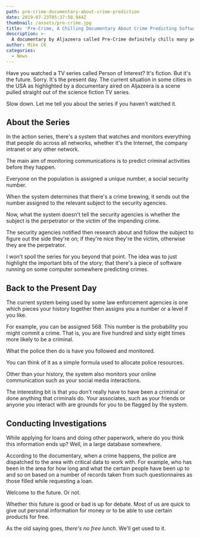 ```yaml
---
path: pre-crime-documentary-about-crime-prediction
date: 2019-07-23T05:37:58.944Z
thumbnail: /assets/pre-crime.jpg
title: 'Pre-Crime, A Chilling Documentary About Crime Predicting Software'
description: >-
  A documentary by Aljazeera called Pre-Crime definitely chills many people considering how much privacy you have given away. Here is the summary.
author: Mike CK
categories:
  - News
---
```


Have you watched a TV series called Person of Interest? It's fiction. But it's the future. Sorry. It's the present day. The current situation in some cities in the USA as highlighted by a documentary aired on Aljazeera is a scene pulled straight out of the science fiction TV series.

Slow down. Let me tell you about the series if you haven't watched it.

## About the Series

In the action series, there's a system that watches and monitors everything that people do across all networks, whether it's the Internet, the company intranet or any other network.

The main aim of monitoring communications is to predict criminal activities before they happen.

Everyone on the population is assigned a unique number, a social security number.

When the system determines that there's a crime brewing, it sends out the number assigned to the relevant subject to the security agencies.

Now, what the system doesn't tell the security agencies is whether the subject is the perpetrator or the victim of the impending crime.

The security agencies notified then research about and follow the subject to figure out the side they're on; if they're nice they're the victim, otherwise they are the perpetrator.

I won't spoil the series for you beyond that point. The idea was to just highlight the important bits of the story; that there's a piece of software running on some computer somewhere predicting crimes.

## Back to the Present Day

The current system being used by some law enforcement agencies is one which pieces your history together then assigns you a number or a level if you like.

For example, you can be assigned 568. This number is the probability you might commit a crime. That is, you are five hundred and sixty eight times more likely to be a criminal. 

What the police then do is have you followed and monitored.

You can think of it as a simple formula used to allocate police resources.

Other than your history, the system also monitors your online communication such as your social media interactions. 

The interesting bit is that you don't really have to have been a criminal or done anything that criminals do. Your associates, such as your friends or anyone you interact with are grounds for you to be flagged by the system. 

## Conducting Investigations

While applying for loans and doing other paperwork, where do you think this information ends up? Well, in a large database somewhere.

According to the documentary, when a crime happens, the police are dispatched to the area with critical data to work with. For example, who has been in the area for how long and what the certain people have been up to and so on based on a number of records taken from such questionnaires as those filled while requesting a loan.

Welcome to the future. Or not.

Whether this future is good or bad is up for debate. Most of us are quick to give out personal information for money or to be able to use certain products for free.

As the old saying goes, *there's no free lunch*. We'll get used to it. 

